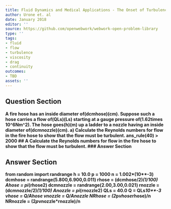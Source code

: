 ```yaml
---
title: Fluid Dynamics and Medical Applications - The Onset of Turbulence
author: Urone et. al
date: January 2018
editor: ''
source: https://github.com/openwebwork/webwork-open-problem-library
type: ''
tags:
- fluid
- flow
- turbulence
- viscosity
- drag
- continuity
outcomes:
- TBD
assets: ''
---
```


## Question Section 

<b>
A fire hose has an inside diameter of(dcmhose)(cm). Suppose such a hose carries a flow of(QLs)(Ls) starting at a gauge pressure of(1.62times 10^6Nm^2). The hose goes(h)(m) up a ladder to a nozzle having an inside diameter of(dcmnozzle)(cm). 
a) Calculate the Reynolds numbers for flow in the fire hose to show that the flow must be turbulent.
ans_rule(40) > 2000
## A
Calculate the Reynolds numbers for flow in the fire hose to show that the flow must be turbulent.
### Answer Section


## Answer Section

from random import randrange
h = 10.0
p = 1000
n = 1.002*(10**-3)
dcmhose = randrange(5.800,6.900,0.011)
rhose = (dcmhose/2)*(1/100)
Ahose = pi*(rhose**2)
dcmnozzle = randrange(2.00,3.00,0.021)
rnozzle = (dcmnozzle/2)*(1/100)
Anozzle = pi*(rnozzle**2)
QLs = 40.0
Q = QLs*10**-3
vhose = Q/Ahose
vnozzle = Q/Anozzle
NRhose = (2*p*vhose*rhose)/n
NRnozzle = (2*p*vnozzle*rnozzle)/n